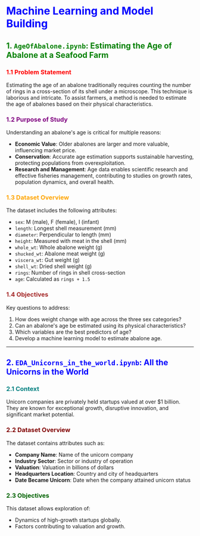 # <span style="color:blue">Machine Learning and Model Building</span>

## <span style="color:green">1. `AgeOfAbalone.ipynb`: Estimating the Age of Abalone at a Seafood Farm</span>

### <span style="color:red">1.1 Problem Statement</span>
Estimating the age of an abalone traditionally requires counting the number of rings in a cross-section of its shell under a microscope. This technique is laborious and intricate. To assist farmers, a method is needed to estimate the age of abalones based on their physical characteristics.

### <span style="color:purple">1.2 Purpose of Study</span>
Understanding an abalone's age is critical for multiple reasons:
- **Economic Value**: Older abalones are larger and more valuable, influencing market price.
- **Conservation**: Accurate age estimation supports sustainable harvesting, protecting populations from overexploitation.
- **Research and Management**: Age data enables scientific research and effective fisheries management, contributing to studies on growth rates, population dynamics, and overall health.

### <span style="color:orange">1.3 Dataset Overview</span>
The dataset includes the following attributes:
- `sex`: M (male), F (female), I (infant)
- `length`: Longest shell measurement (mm)
- `diameter`: Perpendicular to length (mm)
- `height`: Measured with meat in the shell (mm)
- `whole_wt`: Whole abalone weight (g)
- `shucked_wt`: Abalone meat weight (g)
- `viscera_wt`: Gut weight (g)
- `shell_wt`: Dried shell weight (g)
- `rings`: Number of rings in shell cross-section
- `age`: Calculated as `rings + 1.5`

### <span style="color:brown">1.4 Objectives</span>
Key questions to address:
1. How does weight change with age across the three sex categories?
2. Can an abalone's age be estimated using its physical characteristics?
3. Which variables are the best predictors of age?
4. Develop a machine learning model to estimate abalone age.

---

## <span style="color:blue">2. `EDA_Unicorns_in_the_world.ipynb`: All the Unicorns in the World</span>

### <span style="color:teal">2.1 Context</span>
Unicorn companies are privately held startups valued at over $1 billion. They are known for exceptional growth, disruptive innovation, and significant market potential.

### <span style="color:maroon">2.2 Dataset Overview</span>
The dataset contains attributes such as:
- **Company Name**: Name of the unicorn company
- **Industry Sector**: Sector or industry of operation
- **Valuation**: Valuation in billions of dollars
- **Headquarters Location**: Country and city of headquarters
- **Date Became Unicorn**: Date when the company attained unicorn status

### <span style="color:darkgreen">2.3 Objectives</span>
This dataset allows exploration of:
- Dynamics of high-growth startups globally.
- Factors contributing to valuation and growth.
